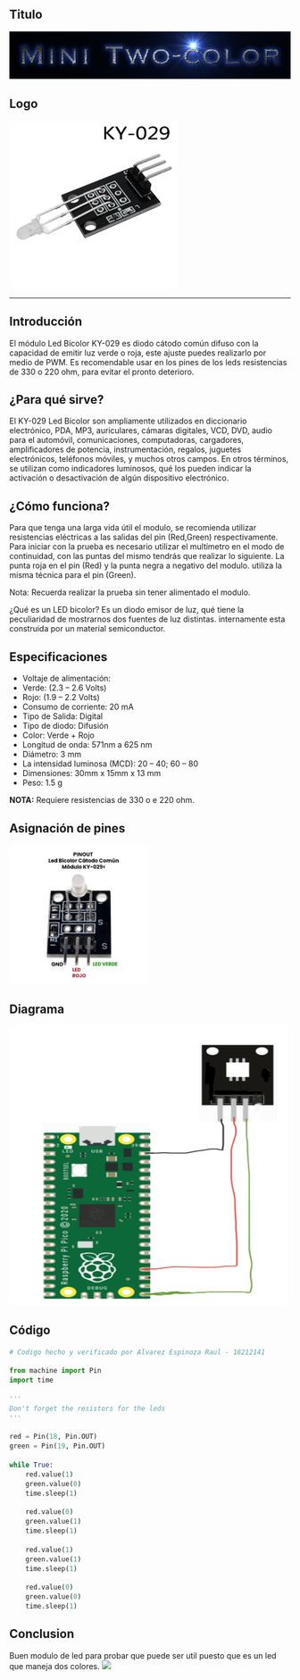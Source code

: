## Titulo
![](TituloMini_Two-Color.png)

## Logo
<img src="logoMini_Two-color.jpg" width="300">

___
## Introducción
El módulo Led Bicolor KY-029 es diodo cátodo común difuso con la capacidad de emitir luz verde o roja, este ajuste puedes realizarlo por medio de PWM. Es recomendable usar en los pines de los leds resistencias de 330 o 220 ohm, para evitar el pronto deterioro.

## ¿Para qué sirve?
El KY-029 Led Bicolor son ampliamente utilizados en diccionario electrónico, PDA, MP3, auriculares, cámaras digitales, VCD, DVD, audio para el automóvil, comunicaciones, computadoras, cargadores, amplificadores de potencia, instrumentación, regalos, juguetes electrónicos, teléfonos móviles, y muchos otros campos. En otros términos, se utilizan como indicadores luminosos, qué los pueden indicar la activación o desactivación de algún dispositivo electrónico.

## ¿Cómo funciona?
Para que tenga una larga vida útil el modulo, se recomienda utilizar resistencias eléctricas a las salidas del pin (Red,Green) respectivamente. Para iniciar con la prueba es necesario utilizar el multímetro en el modo de continuidad, con las puntas del mismo tendrás que realizar lo siguiente. La punta roja en el pin (Red) y la punta negra a negativo del modulo. utiliza la misma técnica para el pin (Green).

Nota: Recuerda realizar la prueba sin tener alimentado el modulo.

¿Qué es un LED bicolor?
Es un diodo emisor de luz, qué tiene la peculiaridad de mostrarnos dos fuentes de luz distintas. internamente esta construida por un material semiconductor.

## Especificaciones
- Voltaje de alimentación:
- Verde: (2.3 – 2.6 Volts)
- Rojo: (1.9 –  2.2 Volts)
- Consumo de corriente: 20 mA
- Tipo de Salida: Digital
- Tipo de diodo: Difusión
- Color:  Verde + Rojo
- Longitud de onda: 571nm a 625 nm
- Diámetro: 3 mm
- La intensidad luminosa (MCD): 20 – 40; 60 – 80
- Dimensiones: 30mm x 15mm x 13 mm
- Peso: 1.5 g

**NOTA:** Requiere resistencias de 330 o e 220 ohm.

## Asignación de pines
![](pinesMini_Two-color.jpg)

## Diagrama
<img src="diagramaMini_Two-color.png" width="500" height="500">

## Código
```python
# Codigo hecho y verificado por Alvarez Espinoza Raul - 18212141

from machine import Pin
import time

'''
Don't forget the resistors for the leds
'''

red = Pin(18, Pin.OUT)
green = Pin(19, Pin.OUT)

while True:
    red.value(1)
    green.value(0)
    time.sleep(1)
    
    red.value(0)
    green.value(1)
    time.sleep(1)
    
    red.value(1)
    green.value(1)
    time.sleep(1)
    
    red.value(0)
    green.value(0)
    time.sleep(1)
```

## Conclusion
Buen modulo de led para probar que puede ser util puesto que es un led que maneja dos colores.
![](demo_led.gif)

